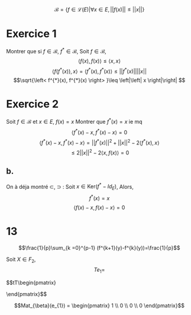 $$\mathcal{B} = \{ f \in \mathcal{L}(E) | \forall x \in E, \left|\left| f(x) \right|\right| \leq \left|\left| x \right|\right|  \}$$

# Exercice 1
Montrer que si $f \in \mathcal{B}$, $f^{*} \in \mathcal{B}$, 
Soit $f \in \mathcal{B}$, 
$$ \left< f(x), f(x) \right> \leq \left< x, x \right> $$
$$\left< f(f^{*}(x)), x \right> = \left< f^{*}(x), f^{*}(x) \right>  \leq \left|\left| f^{*}(x) \right|\right| \left|\left| x \right|\right| $$
$$\sqrt{\left< f^{*}(x), f^{*}(x) \right> }\leq \left|\left| x \right|\right| $$

# Exercice 2
Soit $f \in \mathcal{B}$ et $x \in E$, $f(x) = x$
Montrer que $f^{*}(x) = x$ ie mq
$$\left< f^{*}(x)-x, f^{*}(x)-x \right> = 0$$
$$\left< f^{*}(x)-x, f^{*}(x)-x \right> = \left|\left| f^{*}(x) \right|\right| ^{2} + \left|\left| x \right|\right| ^{2} - 2 \left< f^{*}(x), x \right> $$
$$\leq 2\left|\left| x \right|\right| ^{2} - 2\left< x, f(x) \right> = 0$$

## b.
On à déja montré $\subset$, 
$\supset$ : 
Soit $x \in \mathrm{Ker}(f^{*}-Id_{E})$, 
Alors,
$$f^{*}(x) = x$$
$$\left< f(x)-x, f(x)-x \right> = 0$$

# 13
$$\frac{1}{p}\sum_{k =0}^{p-1} (f^{k+1}(y)-f^{k}(y))=\frac{1}{p}$$

Soit $X\in F_{2}$, 
$$Te_{1} = $$

$$tT\begin{pmatrix}

\end{pmatrix}$$

$$Mat_{\beta}(e_{1}) = \begin{pmatrix}
1 \\
0 \\
0 \\
0
\end{pmatrix}$$